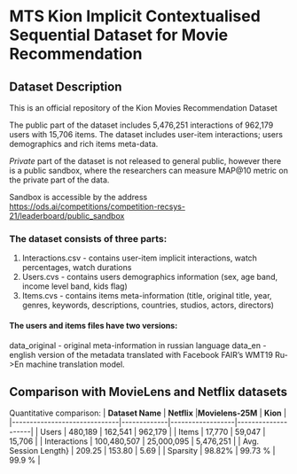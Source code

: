 # MTS Kion Implicit Contextualised Sequential Dataset for Movie Recommendation

## Dataset Description
This is an official repository of the Kion Movies Recommendation Dataset

The public part of the  dataset includes 5,476,251 interactions of 962,179 users with 15,706 items. The dataset includes user-item interactions; users demographics and rich items meta-data. 

*Private* part of the dataset is not released to general public, however there is a public sandbox, where the researchers can measure MAP@10 metric on the private part of the data. 

Sandbox is accessible by the address https://ods.ai/competitions/competition-recsys-21/leaderboard/public_sandbox



### The dataset consists of three parts: 
1. Interactions.csv - contains user-item implicit interactions, watch percentages, watch durations
2. Users.cvs - contains users demographics information (sex, age band, income level band, kids flag) 
3. Items.cvs - contains items meta-information (title, original title, year, genres, keywords, descriptions, countries, studios, actors, directors)

#### The users and items files have two versions: 

data_original - original meta-information in russian language
data_en - english version of the metadata translated with Facebook FAIR’s WMT19 Ru->En machine translation model. 

## Comparison with MovieLens and Netflix datasets

Quantitative comparison:
| **Dataset Name**             | **Netflix** |**Movielens-25M** | **Kion**           |
|------------------------------|-------------|------------------|--------------------|
| Users                        | 480,189     | 162,541          |         962,179    |
| Items                        | 17,770      | 59,047           |         15,706     |
| Interactions                 | 100,480,507 | 25,000,095       |         5,476,251  |
| Avg. Session Length}         | 209.25      | 153.80           |         5.69       |
| Sparsity                     | 98.82%      | 99.73 %          |         99.9  %    |

